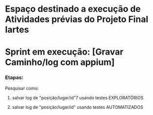 # Espaço destinado a execução de Atividades prévias do Projeto Final Iartes

# Sprint em execução: [Gravar Caminho/log com appium]
### Etapas:

Pesquisar como: 

1. salvar log de "posição/lugar/id"7 usando testes EXPLORATÓRIOS

2. salvar log de "posição/lugar/id" usando testes AUTOMATIZADOS
